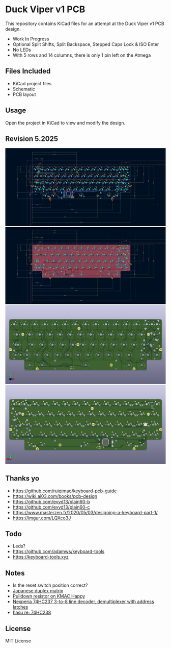 # Duck Viper v1 PCB

This repository contains KiCad files for an attempt at the Duck Viper v1 PCB design.

- Work In Progress
- Optional Split Shifts, Split Backspace, Stepped Caps Lock & ISO Enter
- No LEDs
- With 5 rows and 14 columns, there is only 1 pin left on the Atmega

## Files Included
- KiCad project files
- Schematic
- PCB layout

## Usage
Open the project in KiCad to view and modify the design.

## Revision 5.2025
![alt text](./images/pcb1.png "frontpcb")
![alt text](./images/pcb2.png "frontpcb")
![alt text](./images/renderfront.png "frontpcb")
![alt text](./images/renderback.png "frontpcb")

## Thanks yo
- https://github.com/ruiqimao/keyboard-pcb-guide
- https://wiki.ai03.com/books/pcb-design
- https://github.com/evyd13/plain60-b
- https://github.com/evyd13/plain60-c
- https://www.masterzen.fr/2020/05/03/designing-a-keyboard-part-1/
- https://imgur.com/LQXco3J

## Todo
- Leds?
- https://github.com/adamws/keyboard-tools
- https://keyboard-tools.xyz

## Notes
- Is the reset switch position correct?
- [Japanese duplex matrix](https://kbd.news/The-Japanese-duplex-matrix-1391.html)
- [Pulldown resistor on KMAC Happy](https://geekhack.org/index.php?topic=87703.msg2485259#msg2485259)
- [Nexperia 74HC237 3-to-8 line decoder, demultiplexer with address latches](https://assets.nexperia.com/documents/data-sheet/74HC237.pdf)
- [hasu re: 74HC238](https://geekhack.org/index.php?topic=35065.msg966423#msg966423)

## License
MIT License
